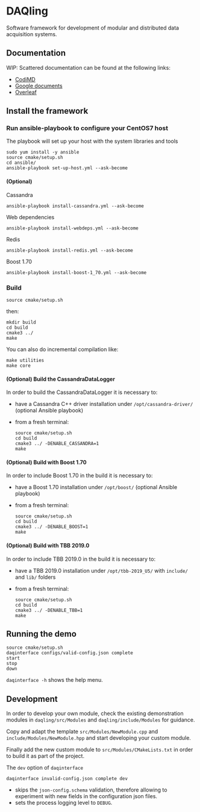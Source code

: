 # DAQling

Software framework for development of modular and distributed data acquisition systems.

## Documentation

WIP: Scattered documentation can be found at the following links:

- [CodiMD][codimd]
- [Google documents][drive]
- [Overleaf][overleaf]

[codimd]: <https://codimd.web.cern.ch/s/B1oArin-r>
[drive]: <https://drive.google.com/drive/folders/1sMiRltFLZY9HFLqsrGpXrNlBZx4Yx3qN?usp=sharing>
[overleaf]: <https://www.overleaf.com/9291872198hhwbjgmdstpv>

## Install the framework

### Run ansible-playbook to configure your CentOS7 host

The playbook will set up your host with the system libraries and tools

    sudo yum install -y ansible
    source cmake/setup.sh
    cd ansible/
    ansible-playbook set-up-host.yml --ask-become

#### (Optional)

Cassandra

    ansible-playbook install-cassandra.yml --ask-become

Web dependencies

    ansible-playbook install-webdeps.yml --ask-become

Redis

    ansible-playbook install-redis.yml --ask-become

Boost 1.70

    ansible-playbook install-boost-1_70.yml --ask-become

### Build

    source cmake/setup.sh

then:

    mkdir build
    cd build
    cmake3 ../
    make

You can also do incremental compilation like:

    make utilities
    make core

#### (Optional) Build the CassandraDataLogger

In order to build the CassandraDataLogger it is necessary to:

- have a Cassandra C++ driver installation under `/opt/cassandra-driver/` (optional Ansible playbook)
- from a fresh terminal:

      source cmake/setup.sh
      cd build
      cmake3 ../ -DENABLE_CASSANDRA=1
      make

#### (Optional) Build with Boost 1.70

In order to include Boost 1.70 in the build it is necessary to:

- have a Boost 1.70 installation under `/opt/boost/` (optional Ansible playbook)
- from a fresh terminal:

      source cmake/setup.sh
      cd build
      cmake3 ../ -DENABLE_BOOST=1
      make

#### (Optional) Build with TBB 2019.0

In order to include TBB 2019.0 in the build it is necessary to:

- have a TBB 2019.0 installation under `/opt/tbb-2019_U5/` with `include/` and `lib/` folders
- from a fresh terminal:

      source cmake/setup.sh
      cd build
      cmake3 ../ -DENABLE_TBB=1
      make

## Running the demo

    source cmake/setup.sh
    daqinterface configs/valid-config.json complete
    start
    stop
    down

`daqinterface -h` shows the help menu.

## Development

In order to develop your own module, check the existing demonstration modules in `daqling/src/Modules` and `daqling/include/Modules` for guidance.

Copy and adapt the template `src/Modules/NewModule.cpp` and `include/Modules/NewModule.hpp` and start developing your custom module.

Finally add the new custom module to `src/Modules/CMakeLists.txt` in order to build it as part of the project.

The `dev` option of `daqinterface`

    daqinterface invalid-config.json complete dev

- skips the `json-config.schema` validation, therefore allowing to experiment with new fields in the configuration json files.
- sets the process logging level to `DEBUG`.
